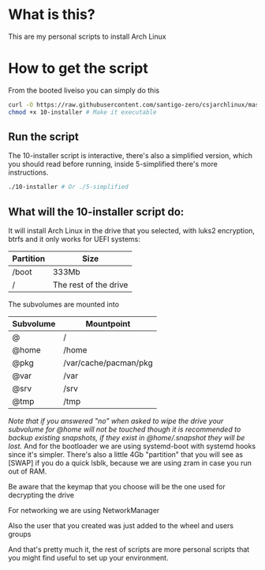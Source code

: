 # What is this?
This are my personal scripts to install Arch Linux

# How to get the script
From the booted liveiso you can simply do this
```bash
curl -O https://raw.githubusercontent.com/santigo-zero/csjarchlinux/master/10-installer
chmod +x 10-installer # Make it executable
```

## Run the script
The 10-installer script is interactive, there's also a simplified version, which
you should read before running, inside 5-simplified there's more instructions.
```bash
./10-installer # Or ./5-simplified
```

## What will the 10-installer script do:
It will install Arch Linux in the drive that you selected, with luks2 encryption, btrfs
and it only works for UEFI systems:

Partition | Size
--- | ---
/boot | 333Mb
/ | The rest of the drive

The subvolumes are mounted into

Subvolume | Mountpoint
--- | ---
@ | /
@home | /home
@pkg | /var/cache/pacman/pkg
@var | /var
@srv | /srv
@tmp | /tmp

*Note that if you answered "no" when asked to wipe the drive your subvolume for @home will
not be touched though it is recommended to backup existing snapshots, if they exist in @home/.snapshot they will be lost.*
And for the bootloader we are using systemd-boot with systemd hooks since
it's simpler. There's also a little 4Gb "partition" that you will see as [SWAP] if you do a
quick lsblk, because we are using zram in case you run out of RAM.

Be aware that the keymap that you choose will be the one used for decrypting the drive

For networking we are using NetworkManager

Also the user that you created was just added to the wheel and users groups

And that's pretty much it, the rest of scripts are more personal scripts that you
might find useful to set up your environment.
